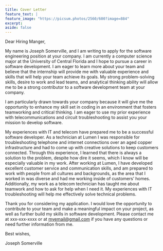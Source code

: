 ```yaml
---
title: Cover Letter
feature_text: |
feature_image: "https://picsum.photos/2560/600?image=884"
excerpt:
aside: false
---
```



Dear Hiring Manger,

My name is Joseph Somerville, and I am writing to apply for the software engineering position at your company. I am currently a computer science major at the University of Central Florida and I hope to pursue a career in software development. I am eager to learn more about your team and believe that the internship will provide me with valuable experience and skills that will help your team achieve its goals. My strong problem-solving skills, desire to work and lead teams, and analytical thinking ability will allow me to be a strong contributor to a software development team at your company. 

I am particularly drawn towards your company because it will give me the opportunity to enhance my skill set in coding in an environment that fosters teamworking and critical thinking. I am eager to use my prior experience with telecommunications and circuit troubleshooting to assist you your mission to develop software.

My experiences with IT and telecom have prepared me to be a successful software developer. As a technician at Lumen I was responsible for troubleshooting telephone and internet connections over an aged copper infrastructure and had to come up with creative solutions to keep customers connected. Through this experience, I learned that there is always a solution to the problem, despite how dire it seems, which I know will be especially valuable in my work. After working at Lumen, I have developed excellent customer service and communication skills, and am prepared to work with people from all cultures and backgrounds, as the area that I worked in was diverse and had me working inside of customers’ homes. Additionally, my work as a telecom technician has taught me about teamwork and how to ask for help when I need it. My experiences with IT troubleshooting will help me effectively solve technical problems.

Thank you for considering my application. I would love the opportunity to contribute to your team and make a meaningful impact on your project, as well as further build my skills in software development. Please contact me at xxx-xxx-xxxx or at myemail@gmail.com if you have any questions or need further information from me.

Best wishes,

Joseph Somerville

